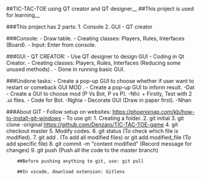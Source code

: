 ##TIC-TAC-TOE using QT creator and QT designer__
##This project is used for learning__

###This project has 2 parts:
    1. Console
    2. GUI - QT creator

###Console:
    - Draw table.
    - Creating classes: Players, Rules, Interfaces (Board).
    - Input: Enter from console.

###GUI - QT CREATOR:
    - Use QT designer to design GUI
    - Coding in Qt Creator.
    - Creating classes: Players, Rules, Interfaces (Reducing some unused methods) .
    - Done in running basic GUI.

###Undone tasks:
    - Create a pop-up GUI to choose whether if user want to restart or comeback GUI MOD . 
    - Create a pop-up GUI to inform result. -Dat
    - Create a GUI to choose mod (P Vs Bot, P vs P). -Nhi:
        + Firstly, Test with 2 .ui files.
    - Code for Bot. -Nghia
    - Decorate GUI (Draw in paper first). -Nhan 

###About GIT
    - Follow setup on websites: https://phoenixnap.com/kb/how-to-install-git-windows
    - To use git:
        1. Creating a folder.
        2. git initial
        3. git clone -original https://github.com/Denzaro/TIC-TAC-TOE-game
        4. git checkout master
        5. Modify codes.
        6. git status (To check which file is modified).
        7. git add . (To add all modified files) or git add modified_file (To add specific file)
        8. git commit -m "content modified" (Record message for changes)
        9. git push (Push all the code to the master branch)
        
        ##Before pushing anything to git, use: git pull

        ##In vscode, download extension: Gitlens
